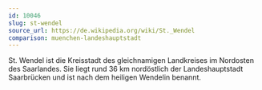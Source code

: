 ```yaml
---
id: 10046
slug: st-wendel
source_url: https://de.wikipedia.org/wiki/St._Wendel
comparison: muenchen-landeshauptstadt
---
```


St. Wendel ist die Kreisstadt des gleichnamigen Landkreises im Nordosten des Saarlandes. Sie liegt rund 36 km nordöstlich der Landeshauptstadt Saarbrücken und ist nach dem heiligen Wendelin benannt.
